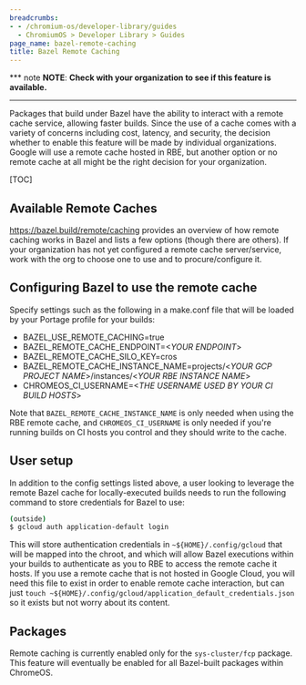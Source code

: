 ```yaml
---
breadcrumbs:
- - /chromium-os/developer-library/guides
  - ChromiumOS > Developer Library > Guides
page_name: bazel-remote-caching
title: Bazel Remote Caching
---
```


*** note
**NOTE**: **Check with your organization to see if this feature is available.**
***

Packages that build under Bazel have the ability to interact with a remote cache
service, allowing faster builds. Since the use of a cache comes with a variety
of concerns including cost, latency, and security, the decision whether to
enable this feature will be made by individual organizations. Google will use a
remote cache hosted in RBE, but another option or no remote cache at all might
be the right decision for your organization.

[TOC]

## Available Remote Caches

https://bazel.build/remote/caching provides an overview of how remote caching
works in Bazel and lists a few options (though there are others). If your
organization has not yet configured a remote cache server/service, work with the
org to choose one to use and to procure/configure it.

## Configuring Bazel to use the remote cache

Specify settings such as the following in a make.conf file that will be loaded
by your Portage profile for your builds:
* BAZEL_USE_REMOTE_CACHING=true
* BAZEL_REMOTE_CACHE_ENDPOINT=<*YOUR ENDPOINT*>
* BAZEL_REMOTE_CACHE_SILO_KEY=cros
* BAZEL_REMOTE_CACHE_INSTANCE_NAME=projects/<*YOUR GCP PROJECT NAME*>/instances/<*YOUR RBE INSTANCE NAME*>
* CHROMEOS_CI_USERNAME=<*THE USERNAME USED BY YOUR CI BUILD HOSTS*>

Note that `BAZEL_REMOTE_CACHE_INSTANCE_NAME` is only needed when using the RBE
remote cache, and `CHROMEOS_CI_USERNAME` is only needed if you're running builds
on CI hosts you control and they should write to the cache.

## User setup

In addition to the config settings listed above, a user looking to leverage the
remote Bazel cache for locally-executed builds needs to run the following
command to store credentials for Bazel to use:

```bash
(outside)
$ gcloud auth application-default login
```

This will store authentication credentials in `~${HOME}/.config/gcloud` that
will be mapped into the chroot, and which will allow Bazel executions within
your builds to authenticate as you to RBE to access the remote cache it hosts.
If you use a remote cache that is not hosted in Google Cloud, you will need
this file to exist in order to enable remote cache interaction, but can just
`touch ~${HOME}/.config/gcloud/application_default_credentials.json` so it
exists but not worry about its content.

## Packages

Remote caching is currently enabled only for the `sys-cluster/fcp` package.
This feature will eventually be enabled for all Bazel-built packages within
ChromeOS.
